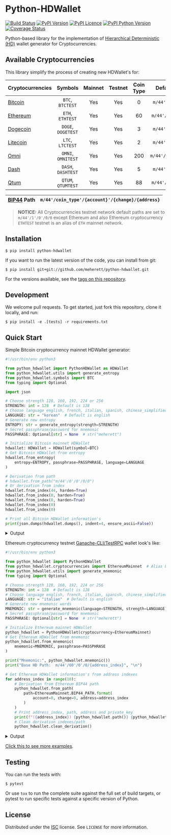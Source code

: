 # Python-HDWallet

[![Build Status](https://travis-ci.org/meherett/python-hdwallet.svg?branch=master)](https://travis-ci.org/meherett/python-hdwallet?branch=master)
[![PyPI Version](https://img.shields.io/pypi/v/python-hdwallet.svg?color=blue)](https://pypi.org/project/python-hdwallet)
[![PyPI Licence](https://img.shields.io/pypi/l/python-hdwallet?color=black)](https://pypi.org/project/python-hdwallet)
[![PyPI Python Version](https://img.shields.io/pypi/pyversions/python-hdwallet.svg)](https://pypi.org/project/python-hdwallet)
[![Coverage Status](https://coveralls.io/repos/github/meherett/python-hdwallet/badge.svg?branch=master&kill_cache=1)](https://coveralls.io/github/meherett/python-hdwallet?branch=master)

Python-based library for the implementation of [Hierarchical Deterministic (HD)](https://github.com/bitcoin/bips/blob/master/bip-0032.mediawiki) wallet generator for Cryptocurrencies.

## Available Cryptocurrencies

This library simplify the process of creating new HDWallet's for:

| Cryptocurrencies                                         | Symbols             | Mainnet | Testnet | Coin Type | Default Paths       |
| :------------------------------------------------------- | :-----------------: | :-----: | :-----: | :-------: | :-----------------: |
| [Bitcoin](https://github.com/bitcoin/bitcoin)            |  `BTC`, `BTCTEST`   | Yes     | Yes     | 0         | `m/44'/0'/0'/0/0`   |
| [Ethereum](https://github.com/ethereum/go-ethereum)      |  `ETH`, `ETHTEST`   | Yes     | Yes     | 60        | `m/44'/60'/0'/0/0`  |
| [Dogecoin](https://github.com/dogecoin/dogecoin)         |  `DOGE`, `DOGETEST` | Yes     | Yes     | 3         | `m/44'/3'/0'/0/0`   |
| [Litecoin](https://github.com/litecoin-project/litecoin) |  `LTC`, `LTCTEST`   | Yes     | Yes     | 2         | `m/44'/2'/0'/0/0`   |
| [Omni](https://github.com/omnilayer/omnicore)            |  `OMNI`, `OMNITEST` | Yes     | Yes     | 200       | `m/44'/200'/0'/0/0` |
| [Dash](https://github.com/dashpay/dash)                  |  `DASH`, `DASHTEST` | Yes     | Yes     | 5         | `m/44'/5'/0'/0/0`   |
| [Qtum](https://github.com/qtumproject/qtum)              |  `QTUM`, `QTUMTEST` | Yes     | Yes     | 88        | `m/44'/88'/0'/0/0`  |

 [BIP44](https://github.com/bitcoin/bips/blob/master/bip-0044.mediawiki) Path | `m/44'/coin_type'/{account}'/{change}/{address}`
 ---------------------------------------------------------------------------: | :-----------------------------------------------

> **NOTICE:** All Cryptocurrencies testnet network default paths are set to `m/44'/1'/0'/0/0` except Ethereum and also Ethereum cryptocurrency `ETHTEST` testnet is an alias of `ETH` mainnet network.

## Installation

```
$ pip install python-hdwallet
```

If you want to run the latest version of the code, you can install from git:

```
$ pip install git+git://github.com/meherett/python-hdwallet.git
```

For the versions available, see the [tags on this repository](https://github.com/meherett/python-hdwallet/tags).

## Development

We welcome pull requests. To get started, just fork this repository, clone it locally, and run:

```
$ pip install -e .[tests] -r requirements.txt
```

## Quick Start

Simple Bitcoin cryptocurrency mainnet HDWallet generator:

```python
#!/usr/bin/env python3

from python_hdwallet import PythonHDWallet as HDWallet
from python_hdwallet.utils import generate_entropy
from python_hdwallet.symbols import BTC
from typing import Optional

import json

# Choose strength 128, 160, 192, 224 or 256
STRENGTH: int = 128  # Default is 128
# Choose language english, french, italian, spanish, chinese_simplified, chinese_traditional, japanese or korean
LANGUAGE: str = "korean"  # Default is english
# Generate new entropy
ENTROPY: str = generate_entropy(strength=STRENGTH)
# Secret passphrase/password for mnemonic
PASSPHRASE: Optional[str] = None  # str("meherett")

# Initialize Bitcoin mainnet HDWallet
hdwallet: HDWallet = HDWallet(symbol=BTC)
# Get Bitcoin HDWallet from entropy
hdwallet.from_entropy(
    entropy=ENTROPY, passphrase=PASSPHRASE, language=LANGUAGE
)

# Derivation from path
# hdwallet.from_path("m/44'/0'/0'/0/0")
# Or derivation from index
hdwallet.from_index(44, harden=True)
hdwallet.from_index(0, harden=True)
hdwallet.from_index(0, harden=True)
hdwallet.from_index(0)
hdwallet.from_index(0)

# Print all Bitcoin HDWallet information's
print(json.dumps(hdwallet.dumps(), indent=4, ensure_ascii=False))
```

<details>
  <summary>Output</summary><br/>

```json5
{
    "cryptocurrency": "Bitcoin",
    "symbol": "BTC",
    "network": "mainnet",
    "entropy": "e79e3c68ec0fd87a1fb4289724e2f607",
    "mnemonic": "페인트 할인 궁극적 최종 효율적 모습 실례 안방 오직 냉동 정말 고급",
    "language": "korean",
    "passphrase": null,
    "seed": "f134313acb31294a7ab9a931106390fc14af858aea142cafcb0c75077436c07964e81269a1e700c0593da0d844de64c0cb2b3fbbe722f4ae0fd105c788bea6ad",
    "root_xprivate_key": "xprv9s21ZrQH143K324MxoQyDscpGqomWQtxkrr5v98GjfrTs2tkLq5RDYqxAjck9dRKfnPNFDoFqStXjd1bQDAY5BaX67DuscMAgd41fjQwAdX",
    "root_xpublic_key": "xpub661MyMwAqRbcFW8q4pwyb1ZYpseFuscp85mgiXXtJ1PSjqDttNPfmMAS217EJP7gQMRK3SUwzsxsqC3a4Bw26WptqcZJZ1oTZCzPPfhT44N",
    "xprivate_key": "xprvA2cCSUDr4fqf3UDgmr4hFCKoeNeQRrnYDqBtCcVYbLbLBfaAFUUiufrJ3HjZwDRChhPGYZQVRvscgj6WjEq8DJnvmREaBfji3jt69QQa9MN",
    "xpublic_key": "xpub6FbYqykju3PxFxJ9ssbhcLGYCQUtqKWPb47UzzuA9g8K4TuJo1nyTUAmtYGEwRmykqvdbHSogUBmmtWt67ppVa1MKf2FZELaZtdSZC2oxEo",
    "uncompressed": "5403e9ec33b1a4eba028cc5ce65bc783c4a69e7e5eac2d6b7e0b3f3ecf429e908678d0584b5a175c13234289c7419c27650d362a98010cf1a884817296033b84",
    "compressed": "025403e9ec33b1a4eba028cc5ce65bc783c4a69e7e5eac2d6b7e0b3f3ecf429e90",
    "chain_code": "2d99e2234657dfbf423b09b89f2431fbef32aa80e231fa7ca879f35b852a00a4",
    "private_key": "961384849e0aefd7e7fd90a5757b6f10a02e2ef02f488244dc48ec6cae8b8d48",
    "public_key": "025403e9ec33b1a4eba028cc5ce65bc783c4a69e7e5eac2d6b7e0b3f3ecf429e90",
    "wif": "L2FSSfvrrcwJXp8M5ACdXk3VQyfqHsa8ct2jH29mmV2RfbnMtSq9",
    "identifier": "61e3b1f3044374c5f54294f4cfcfeaede2eedf83",
    "finger_print": "61e3b1f3",
    "path": "m/44'/0'/0'/0/0",
    "address": "19vbK9Cqoqc9otknvGP6jmLxXkFigZAdrQ"
}
```
</details>

Ethereum cryptocurrency testnet [Ganache-CLI/TestRPC](https://github.com/trufflesuite/ganache-cli) wallet look's like:

```python
#!/usr/bin/env python3

from python_hdwallet import PythonHDWallet
from python_hdwallet.cryptocurrencies import EthereumMainnet  # Alias EthereumTestnet
from python_hdwallet.utils import generate_mnemonic
from typing import Optional

# Choose strength 128, 160, 192, 224 or 256
STRENGTH: int = 128  # Default is 128
# Choose language english, french, italian, spanish, chinese_simplified, chinese_traditional, japanese or korean
LANGUAGE: str = "italian"  # Default is english
# Generate new mnemonic words
MNEMONIC: str = generate_mnemonic(language=STRENGTH, strength=LANGUAGE)
# Secret passphrase/password for mnemonic
PASSPHRASE: Optional[str] = None  # str("meherett")

# Initialize Ethereum mainnet HDWallet
python_hdwallet = PythonHDWallet(cryptocurrency=EthereumMainnet)
# Get Ethereum HDWallet from mnemonic
python_hdwallet.from_mnemonic(
    mnemonic=MNEMONIC, passphrase=PASSPHRASE
)

print("Mnemonic:", python_hdwallet.mnemonic())
print("Base HD Path:  m/44'/60'/0'/0/{address_index}", "\n")

# Get Ethereum HDWallet information's from address indexes
for address_index in range(10):
    # Derivation from Ethereum BIP44 path
    python_hdwallet.from_path(
        path=EthereumMainnet.BIP44_PATH.format(
            account=0, change=0, address=address_index
        )
    )
    # Print address_index, path, address and private_key
    print(f"({address_index}) {python_hdwallet.path()} {python_hdwallet.address()} 0x{python_hdwallet.private_key()}")
    # Clean derivation indexes/path
    python_hdwallet.clean_derivation()
```

<details>
  <summary>Output</summary><br/>

```shell script
Mnemonic: obvious private cheap artwork cradle alone useless trust globe home scrub receive
Base HD Path:  m/44'/60'/0'/0/{address_index} 

(0) m/44'/60'/0'/0/0 0x03F3aFCA8d7F8D947FCb3de008053A7d22Ff44c9 0xa40e21e99464006be1f00146be864fb7ff4dfcfe2d7b8f3450edc778db9af462
(1) m/44'/60'/0'/0/1 0x9e68BDDe22BEfBc027133415DE5a9d8091c80AAa 0x9db6c57bb27260442e7741982f57eaf0d3dbabbd5d0cf44012f140212068dd24
(2) m/44'/60'/0'/0/2 0x973D9c9173bf927c8E9dC4c7d0371ea4278baD7C 0x59b6c9c20b7bb02a168256963e7cc96deca3499b290b14b26254e815956bca7a
(3) m/44'/60'/0'/0/3 0x40498150AAfC4359db68Ecf3c9086f357772691a 0x2f0173d5592e7193f6a08217dbbc3e1daadbc6fece37a199cef213bd5e0984c3
(4) m/44'/60'/0'/0/4 0x7493373d186A4C24f66cf519dA8837686b8817e8 0xb5293b9bea3a9a4fdfec54b07b128fc47ddbbe1ca9b9c036dd8a1905b4b74a5d
(5) m/44'/60'/0'/0/5 0x8Db556BBD5baaBc51EAbFbE5F3E621113435779c 0xc5093d734e2b3d045a546c4af6567dc7ae3a8ea597b3aa00e740886495797044
(6) m/44'/60'/0'/0/6 0x581dFbFB6705274D49c91Badef09d94134d81bDc 0xcf2e664d33fd18e8e64b4c5b19e1351f8d77f5e9e3836d2f40dad81dfb56e118
(7) m/44'/60'/0'/0/7 0x39Da3993353e83B71C677695717963757B138BB7 0x0442f8a12c3e47fc279b6fd5b9f3cc3d1dba1acb648ffd80742f728aaf4745fb
(8) m/44'/60'/0'/0/8 0x88DFf10366547EF5C27fdBb22D476198e5a021E4 0x1bc73d9763b6ec48652137cc18adc0c8302ff3c44eabeaf7aca8ceaa2634a42f
(9) m/44'/60'/0'/0/9 0x196D893126fDA7f433fD0A5F49855D031C54f8D4 0xc72b824601bcb1088a62c09b7bc5c14c63a69de1fcfe5bb39eb3f6524f322522
```
</details>

[Click this to see more examples](https://github.com/meherett/python-hdwallet/blob/master/examples).

## Testing

You can run the tests with:

```
$ pytest
```

Or use `tox` to run the complete suite against the full set of build targets, or pytest to run specific 
tests against a specific version of Python.

## License

Distributed under the [ISC](https://github.com/meherett/python-hdwallet/blob/master/LICENSE) license. See ``LICENSE`` for more information.
